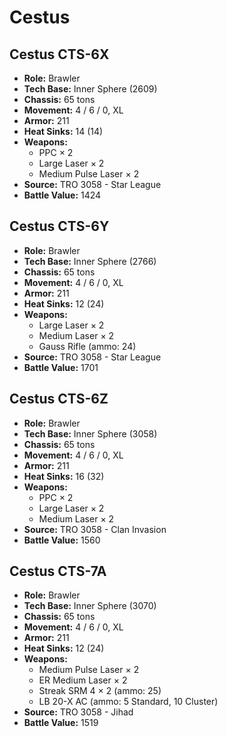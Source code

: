 # Cestus
## Cestus CTS-6X
- **Role:** Brawler
- **Tech Base:** Inner Sphere (2609)
- **Chassis:** 65 tons
- **Movement:** 4 / 6 / 0, XL
- **Armor:** 211
- **Heat Sinks:** 14 (14)
- **Weapons:**
  - PPC × 2
  - Large Laser × 2
  - Medium Pulse Laser × 2
- **Source:** TRO 3058 - Star League
- **Battle Value:** 1424

## Cestus CTS-6Y
- **Role:** Brawler
- **Tech Base:** Inner Sphere (2766)
- **Chassis:** 65 tons
- **Movement:** 4 / 6 / 0, XL
- **Armor:** 211
- **Heat Sinks:** 12 (24)
- **Weapons:**
  - Large Laser × 2
  - Medium Laser × 2
  - Gauss Rifle (ammo: 24)
- **Source:** TRO 3058 - Star League
- **Battle Value:** 1701

## Cestus CTS-6Z
- **Role:** Brawler
- **Tech Base:** Inner Sphere (3058)
- **Chassis:** 65 tons
- **Movement:** 4 / 6 / 0, XL
- **Armor:** 211
- **Heat Sinks:** 16 (32)
- **Weapons:**
  - PPC × 2
  - Large Laser × 2
  - Medium Laser × 2
- **Source:** TRO 3058 - Clan Invasion
- **Battle Value:** 1560

## Cestus CTS-7A
- **Role:** Brawler
- **Tech Base:** Inner Sphere (3070)
- **Chassis:** 65 tons
- **Movement:** 4 / 6 / 0, XL
- **Armor:** 211
- **Heat Sinks:** 12 (24)
- **Weapons:**
  - Medium Pulse Laser × 2
  - ER Medium Laser × 2
  - Streak SRM 4 × 2 (ammo: 25)
  - LB 20-X AC (ammo: 5 Standard, 10 Cluster)
- **Source:** TRO 3058 - Jihad
- **Battle Value:** 1519

